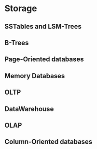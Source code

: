 # Storage

## SSTables and LSM-Trees

## B-Trees

## Page-Oriented databases

## Memory Databases

## OLTP

## DataWarehouse

## OLAP

## Column-Oriented databases

